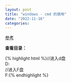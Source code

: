 ```yaml
---
layout: post
title: "windows - cmd 的使用"
date: "2022-11-16"
categories: 
---
```

<p><a href="https://blog.csdn.net/qq_46092061/article/details/119849648?ops_request_misc=%257B%2522request%255Fid%2522%253A%2522166856957716782414930840%2522%252C%2522scm%2522%253A%252220140713.130102334..%2522%257D&amp;request_id=166856957716782414930840&amp;biz_id=0&amp;utm_medium=distribute.pc_search_result.none-task-blog-2~all~top_positive~default-1-119849648-null-null.142^v63^control_1,201^v3^add_ask,213^v2^t3_esquery_v3&amp;utm_term=cmd&amp;spm=1018.2226.3001.4187">参考</a></p>
<p><strong>查看目录：</strong></p>
<p>{% highlight html %}//进入d盘<br />
D:<br />
//进入F盘<br />
F:{% endhighlight %}</p>
<p><br />
&nbsp;</p>
